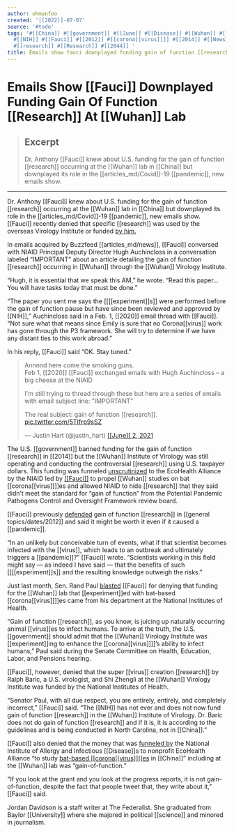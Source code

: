 ```yaml
---
author: ohmanfoo
created: '[[2022]]-07-07'
source: '#todo'
tags: '#[[China]] #[[government]] #[[June]] #[[Disease]] #[[Wuhan]] #[[science]] #[[2020]] #[[University]] #[[pandemic]]
  #[[NIH]] #[[Fauci]] #[[2012]] #[[corona[[virus]]]] #[[2014]] #[[News]] #[[COVID]] #[[virus]] #[[[[experiment]]s]] #[[experiment]]
  #[[research]] #[[Research]] #[[2044]] '
title: Emails show fauci downplayed funding gain of function [[research]] at wuhan lab.md
---
```


# Emails Show [[Fauci]] Downplayed Funding Gain Of Function [[Research]] At [[Wuhan]] Lab

> ## Excerpt
> Dr. Anthony [[Fauci]] knew about U.S. funding for the gain of function [[research]] occurring at the [[Wuhan]] lab in [[China]] but downplayed its role in the [[articles_md/Covid]]-19 [[pandemic]], new emails show.

---
Dr. Anthony [[Fauci]] knew about U.S. funding for the gain of function [[research]] occurring at the [[Wuhan]] lab in [[China]] but downplayed its role in the [[articles_md/Covid]]-19 [[pandemic]], new emails show. [[Fauci]] recently denied that specific [[research]] was used by the overseas Virology Institute or funded [by him.](https://www.usaspending.gov/award/ASST_NON_R01AI110964_7529)

In emails acquired by Buzzfeed [[articles_md/news]], [[Fauci]] conversed with NIAID Principal Deputy Director Hugh Auchincloss in a conversation labeled “IMPORTANT” about an article detailing the gain of function [[research]] occurring in [[Wuhan]] through the [[Wuhan]] Virology Institute.

“Hugh, it is essential that we speak this AM,” he wrote. “Read this paper… You will have tasks today that must be done.”

“The paper you sent me says the [[[[experiment]]s]] were performed before the gain of function pause but have since been reviewed and approved by [[NIH]],” Auchincloss said in a Feb. 1, [[2020]] email thread with [[Fauci]]. “Not sure what that means since Emily is sure that no Corona[[virus]] work has gone through the P3 framework. She will try to determine if we have any distant ties to this work abroad.”

In his reply, [[Fauci]] said “OK. Stay tuned.”

> Annnnd here come the smoking guns.  
> Feb 1, [[2020]] [[Fauci]] exchanged emails with Hugh Auchincloss – a big cheese at the NIAID
> 
> I'm still trying to thread through these but here are a series of emails with email subject line: "IMPORTANT"
> 
> The real subject: gain of function [[research]]. [pic.twitter.com/5TIfrp9sSZ](https://t.co/5TIfrp9sSZ)
> 
> — Justin Hart (@justin\_hart) [[[June]] 2, 2021](https://twitter.com/justin_hart/status/13999281[[2044]]7098886?ref_src=twsrc%5Etfw)

The U.S. [[government]] banned funding for the gain of function [[research]] in [[2014]] but the [[Wuhan]] Institute of Virology was still operating and conducting the controversial [[research]] using U.S. taxpayer dollars. This funding was funneled [unscrutinized](https://www.ntd.com/us-grant-to-wuhan-lab-to-enhance-bat-based-[[corona[[virus]]]]es-was-never-scrutinized-by-hhs-review-board-nih_592968.html) to the EcoHealth Alliance by the NIAID led by [[[Fauci]]](https://thefederalist.com/2021/05/27/how-anthony-fauci-made-himself-the-face-of-americas-institutional-decay/) to propel [[Wuhan]] studies on bat [[corona[[virus]]]]es and allowed NIAID to hide [[research]] that they said didn’t meet the standard for “gain of function” from the Potential Pandemic Pathogens Control and Oversight Framework review board.

[[Fauci]] previously [defended](https://thefederalist.com/2021/05/28/fauci-in-[[2012]]-gain-of-function-[[research]]-into-bat-[[virus]]es-is-worth-the-risk-of-a-[[pandemic]]/) gain of function [[research]] in [[general topics/dates/2012]] and said it might be worth it even if it caused a [[pandemic]].

“In an unlikely but conceivable turn of events, what if that scientist becomes infected with the [[virus]], which leads to an outbreak and ultimately triggers a [[pandemic]]?” [[Fauci]] wrote. “Scientists working in this field might say — as indeed I have said — that the benefits of such [[[[experiment]]s]] and the resulting knowledge outweigh the risks.”

Just last month, Sen. Rand Paul [blasted](https://thefederalist.com/2021/05/11/rand-paul-blasts-dr-fauci-for-funding-wuhan-lab-studying-bats-with-[[corona[[virus]]]]/) [[Fauci]] for denying that funding for the [[Wuhan]] lab that [[experiment]]ed with bat-based [[corona[[virus]]]]es came from his department at the National Institutes of Health.

“Gain of function [[research]], as you know, is juicing up naturally occurring animal [[virus]]es to infect humans. To arrive at the truth, the U.S. [[government]] should admit that the [[Wuhan]] Virology Institute was [[experiment]]ing to enhance the [[corona[[virus]]]]’s ability to infect humans,” Paul said during the Senate Committee on Health, Education, Labor, and Pensions hearing.

[[Fauci]], however, denied that the super [[virus]] creation [[research]] by Ralph Baric, a U.S. virologist, and Shi Zhengli at the [[Wuhan]] Virology Institute was funded by the National Institutes of Health.

“Senator Paul, with all due respect, you are entirely, entirely, and completely incorrect,” [[Fauci]] said. “The [[NIH]] has not ever and does not now fund gain of function [[research]] in the [[Wuhan]] Institute of Virology. Dr. Baric does not do gain of function [[research]] and if it is, it is according to the guidelines and is being conducted in North Carolina, not in [[China]].”

[[Fauci]] also denied that the money that was [funneled by](https://www.usaspending.gov/award/ASST_NON_R01AI110964_7529) the National Institute of Allergy and Infectious [[Disease]]s to nonprofit EcoHealth Alliance “to study [bat-based [[corona[[virus]]]]es](https://jvi.asm.org/content/jvi/90/6/3253.full.pdf) in [[China]]” including at the [[Wuhan]] lab was “gain-of-function.”

“If you look at the grant and you look at the progress reports, it is not gain-of-function, despite the fact that people tweet that, they write about it,” [[Fauci]] said.

Jordan Davidson is a staff writer at The Federalist. She graduated from Baylor [[University]] where she majored in political [[science]] and minored in journalism.